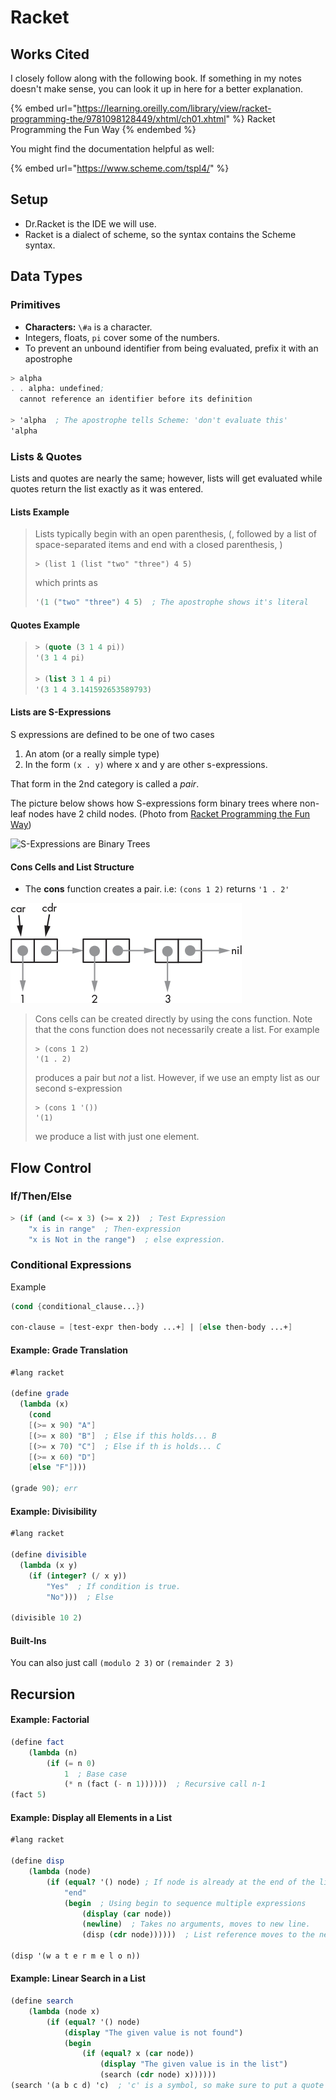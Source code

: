 # Racket

## Works Cited

I closely follow along with the following book. If something in my notes doesn't make sense, you can look it up in here for a better explanation.

{% embed url="https://learning.oreilly.com/library/view/racket-programming-the/9781098128449/xhtml/ch01.xhtml" %}
Racket Programming the Fun Way
{% endembed %}

You might find the documentation helpful as well:

{% embed url="https://www.scheme.com/tspl4/" %}

## Setup

* Dr.Racket is the IDE we will use.
* Racket is a dialect of scheme, so the syntax contains the Scheme syntax.

## Data Types

### Primitives

* **Characters:** `\#a` is a character.
* Integers, floats, `pi` cover some of the numbers.
* To prevent an unbound identifier from being evaluated, prefix it with an apostrophe

```scheme
> alpha
. . alpha: undefined;
  cannot reference an identifier before its definition
  
> 'alpha  ; The apostrophe tells Scheme: 'don't evaluate this'
'alpha
```

### Lists & Quotes

Lists and quotes are nearly the same; however, lists will get evaluated while quotes return the list exactly as it was entered.

#### Lists Example

> Lists typically begin with an open parenthesis, (, followed by a list of space-separated items and end with a closed parenthesis, )
>
> ```
> > (list 1 (list "two" "three") 4 5)
> ```
>
> which prints as
>
> ```scheme
> '(1 ("two" "three") 4 5)  ; The apostrophe shows it's literal
> ```

#### Quotes Example

> ```scheme
> > (quote (3 1 4 pi))
> '(3 1 4 pi)
>
> > (list 3 1 4 pi)
> '(3 1 4 3.141592653589793)
> ```

#### Lists are S-Expressions

S expressions are defined to be one of two cases

1. An atom (or a really simple type)
2. In the form `(x . y)` where x and y are other s-expressions.

That form in the 2nd category is called a _pair_.

The picture below shows how S-expressions form binary trees where non-leaf nodes have 2 child nodes. (Photo from [Racket Programming the Fun Way](https://nostarch.com/racket-programming-fun-way))

![S-Expressions are Binary Trees](https://learning.oreilly.com/library/view/racket-programming-the/9781098128449/images/01fig01.jpg)

#### Cons Cells and List Structure

* The **cons** function creates a pair. i.e: `(cons 1 2)` returns `'1 . 2'`

![Each group makes up \`cons\` pair.](<../../../.gitbook/assets/image (455).png>)

> Cons cells can be created directly by using the cons function. Note that the cons function does not necessarily create a list. For example
>
> ```
> > (cons 1 2)
> '(1 . 2)
> ```
>
> produces a pair but _not_ a list. However, if we use an empty list as our second s-expression
>
> ```
> > (cons 1 '())
> '(1)
> ```
>
> we produce a list with just one element.

## Flow Control

### If/Then/Else

```scheme
> (if (and (<= x 3) (>= x 2))  ; Test Expression
    "x is in range"  ; Then-expression 
    "x is Not in the range")  ; else expression.
```

### Conditional Expressions

Example

```scheme
(cond {conditional_clause...})

con-clause = [test-expr then-body ...+] | [else then-body ...+]
```

#### Example: Grade Translation

```scheme
#lang racket

(define grade
  (lambda (x)
    (cond
    [(>= x 90) "A"]
    [(>= x 80) "B"]  ; Else if this holds... B
    [(>= x 70) "C"]  ; Else if th is holds... C
    [(>= x 60) "D"]
    [else "F"])))

(grade 90); err
```

#### Example: Divisibility

```scheme
#lang racket

(define divisible
  (lambda (x y)
    (if (integer? (/ x y))
        "Yes"  ; If condition is true.
        "No")))  ; Else

(divisible 10 2)
```

#### Built-Ins

You can also just call `(modulo 2 3)` or `(remainder 2 3)`

## Recursion

#### Example: Factorial

```scheme
(define fact
    (lambda (n)
        (if (= n 0)
            1  ; Base case 
            (* n (fact (- n 1))))))  ; Recursive call n-1
(fact 5)
```

#### Example: Display all Elements in a List

```scheme
#lang racket

(define disp
    (lambda (node)
        (if (equal? '() node) ; If node is already at the end of the list. 
            "end" 
            (begin  ; Using begin to sequence multiple expressions
                (display (car node))
                (newline)  ; Takes no arguments, moves to new line.
                (disp (cdr node))))))  ; List reference moves to the next one.
            
(disp '(w a t e r m e l o n))
```

#### Example: Linear Search in a List

```scheme
(define search
    (lambda (node x)
        (if (equal? '() node)
            (display "The given value is not found")
            (begin
                (if (equal? x (car node))
                    (display "The given value is in the list")
                    (search (cdr node) x))))))
(search '(a b c d) 'c)  ; 'c' is a symbol, so make sure to put a quote before it.
```
